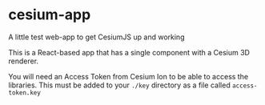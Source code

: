 # cesium-app
A little test web-app to get CesiumJS up and working

This is a React-based app that has a single component with a Cesium 3D renderer.

You will need an Access Token from Cesium Ion to be able to access the libraries. This must be added to your `./key` directory as a file called `access-token.key`


